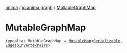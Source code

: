 [anima](../index.md) / [io.anima.graph](index.md) / [MutableGraphMap](./-mutable-graph-map.md)

# MutableGraphMap

`typealias MutableGraphMap = `[`MutableMap`](https://kotlinlang.org/api/latest/jvm/stdlib/kotlin.collections/-mutable-map/index.html)`<`[`Serializable`](https://docs.oracle.com/javase/6/docs/api/java/io/Serializable.html)`, `[`EdgeToInVertexPairs`](-edge-to-in-vertex-pairs.md)`>`